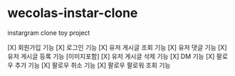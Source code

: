 # wecolas-instar-clone
instargram clone toy project

[X] 회원가입 기능
[X] 로그인 기능
[X] 유저 게시글 조회 기능
[X] 유저 댓글 기능
[X] 유저 게시글 등록 기능 [이미지포함]
[X] 유저 게시글 삭제 기능
[X] DM 기능
[X] 팔로우 추가 기능
[X] 팔로우 취소 기능
[X] 팔로우 팔로워 조회 기능
